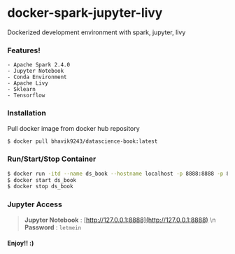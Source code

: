 # docker-spark-jupyter-livy
Dockerized development environment with spark, jupyter, livy

### Features!

    - Apache Spark 2.4.0
    - Jupyter Notebook
    - Conda Environment
    - Apache Livy
    - Sklearn
    - Tensorflow

### Installation

Pull docker image from docker hub repository
```sh
$ docker pull bhavik9243/datascience-book:latest
```

### Run/Start/Stop Container

```sh
$ docker run -itd --name ds_book --hostname localhost -p 8888:8888 -p 8998:8998 -p 4040:4040 bhavik9243/datascience-book:latest
$ docker start ds_book
$ docker stop ds_book
```

### Jupyter Access

> **Jupyter Notebook** : [http://127.0.0.1:8888](http://127.0.0.1:8888) \n
> **Password** : `letmein`

#### Enjoy!! :)